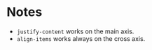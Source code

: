 # Notes

- `justify-content` works on the main axis.
- `align-items` works always on the cross axis.
